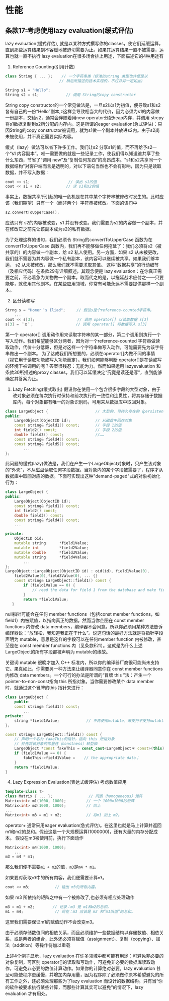 # 性能
## 条款17:考虑使用lazy evaluation(缓式评估)
lazy evaluation(缓式评估), 就是以某种方式撰写你的classes，使它们延缓运算，直到那些运算结果刻不容缓地被迫切需要为止。如果其运算结果一直不被需要，运算也就一直不执行
lazy evaluation在很多场合排上用途，下面描述它的4种用途有

1. Reference Counting(引用计数)
```C++
class String { ... };    // 一个字符串类（标准的string 类型也许便是以
                        // 稍后所描述的技术实现的，不过并非一定如此)

String s1 = "Hello";
String s2 = s1;            // 调用 String的copy constructor
```
String copy constructor的一个常见做法是，一旦s2以s1为初值，便导致s1和s2 各有自己的一份“Hello”副本,z这样会导致相当大的代价，因为必须为s1的内容做一份副本，交给s2，通常会伴随着用new operator分配heap内存，并调用 strcpy将s1数据复制到s2所分配的内存内。这是所谓的eager evaluation(急式评估)：只因String的copy constructor被调用，就为s1做一个副本并放进s2内。由于s2尚未被使用，并不真正需要实际内容。

缓式（lazy）做法可以省下许多工作。我们让s2 分享s1的值，而不再给予s2一个“s1 内容副本”。唯一需要做的就是一些记录工作，使我们得以知道谁共享了些什么东西，节省了“调用 new”及“复制任何东西”的高昂成本。"s1和s2共享同一个数据结构"对客户端而言是透明的，对以下语句当然也不会有影响，因为只是读取数据，并不写入数据：
```C++
cout << s1;                 // 读出 s1的值
cout << s1 + s2;           // 读 s1和s2的值
```
事实上，数据共享所引起的唯一危机是在其中某个字符串被修改时发生的。此时应该（我们期望）只有一个（而非两个）字符串被修改。下面的语句中
```C++
s2.convertToUpperCase();
```
应该只有 s2的内容被改变，s1 并没有改变。我们需要为s2的内容做一个副本，并在修改它之前先让该副本成为s2的私有数据。

为了处理这样的语句，我们必须令 String的convertToUpperCase 函数为在convertToUpperCase 函数内，我们再不能够做任何拖延了：我们必须将s2（被共享的）的内容做一个副本，给 s2 私人使用。另一方面，如果 s2 从未被更改，我们就不需要为其内容做一个私有副本，该内容可以继续被共享。如果我们够幸运， s2 从未被修改，那么我们就不需要求取其值。
这种“数据共享”的行动细节（及相应代码）在条款29有详细叙述，其观念便是 lazy evaluation：在你真正需要之前，不必着急为某物做一个副本。取而代之的是，以拖延战术应付之——只要能够，就使用其他副本。在某些应用领域，你常有可能永远不需要提供那样一个副本。

2. 区分读和写
```C++
Strng s = "Homer＇s Iliad";     // 假设s是个reference-counted字符串。
    ...
cout << s[3];                   // 调用 operator[] 以读取数据 s[3]
s[3] = ＇x＇;                   // 调用 operator[] 将数据写入 s[3]
```
第一个 operator[] 调用动作用来读取字符串的某一部分，第二个调用则执行一个写入动作。我们希望能够区分两者，因为对一个reference-counted 字符串做读取动作，代价十分低廉，但是对这样一个字符串做写入动作，可能需要先为该字符串做出一个副本。
为了达成我们所想要的，必须在operator[]内做不同的事情（视它用于读取功能或写入功能而定）。我们如何能够判断 operator[]是在读或写的环境下被调用的呢？答案很残忍：无能为力。然而如果运用 lazyevaluation 和条款30所描述的proxy classes，我们可以延缓决定“究竟是读还是写”，直到能够确定其答案为止。


1. Lazy Fetching(缓式取出)
假设你在使用一个包含很多字段的大型对象，由于改对象必须在每次执行时保持和前次执行的一致性和连贯性，将其存储于数据库内，每个对象都有唯一的对象识别码，可用来从数据库中取回对象。
```C++
class LargeObject {                     // 大型的、可持久存在的（persistent）对象。
public:
    LargeObject(ObjectID id);           // 从磁盘中回存对象
    const string& field1() const;       // 字段 1的值
    int field2() const;                 // 字段 2的值
    double field3() const;              //……
    const string& field4() const;
    const string& field5() const;
        ...
};
```
此问题的缓式(lazy)做法是，我们在产生一个LargeObject对象时，只产生该对象的“外壳”，不从磁盘读取任何字段数据。当对象内的某个字段被需要了，程序才从数据库中取回对应的数据。下面可实现出这种"demand-paged"式的对象初始化行为：
```C++
class LargeObject {
public:
    LargeObject(ObjectID id);
    const string& field1() const;
    int field2() const;
    double field3() const;
    const string& field4() const;
    ...

private:
    ObjectID oid;
    mutable string      *field1Value;
    mutable int         *field2Value;
    mutable double      *field3Value;
    mutable string      *field4Value;
        ...
};
LargeObject::LargeObject(ObjectID id) : oid(id), field1Value(0),
    field2Value(0),field3Value(0), ... {} 
    const string& LargeObject::field1() const {
        if (field1Value == 0) {
            // read the data for field 1 from the database and make field1Value point to it;
        }
        return *field1Value; 
   }
```
null指针可能会在任何 member functions（包括const member functions，如 field1）内被赋值，以指向真正的数据。然而当你企图在 const member functions 内修改 data members，编译器不会同意。所以你必须用某种方法告诉编译器说：“放轻松，我知道我正在干什么”。说这句话的最好方法就是将指针字段声明为 mutable，意思是这样的字段可以在任何member function 内被修改，甚至是在 const member functions 内（见条款E21）。这就是为什么上述LargeObject的所有字段都被声明为 mutable的缘故。

关键词 mutable 很晚才加入 C++ 标准内，所以你的编译器厂商很可能尚未支持它。果真如此，你需要另一种方法来让编译器同意你在 const member functions 内修改 data members。一个可行的办法是所谓的“冒牌 this ”法：产生一个pointer-to-non-const指向 this 所指对象。当你需要修改某个 data member 时，就通过这个冒牌的this 指针来进行：

```C++
class LargeObject {
    public:
    const string& field1() const;
        ...
private:
    string *field1Value;            // 不再使用mutable，来支持不支持mutable的旧编译器
};

const string& LargeObject::field1() const {
    // 声明一个名为 fakeThis的指针，指向 this 所指对象
    // 并先将该对象的常量性（constness）转型掉
    LargeObject *const fakeThis = const_cast<LargeObject＊ const>(this); 
    if (field1Value == 0) {
        fakeThis->field1Value =    // the appropriate data；
    }
    return *field1Value;
}
```

4. Lazy Expression Evaluation(表达式缓评估)
考虑数值应用
```C++
template<class T>
class Matrix { ... };                // 同质（homogeneous）矩阵
Matrix<int> m1(1000, 1000);         // 一个 1000×1000的矩阵
Matrix<int> m2(1000, 1000);         // 同上
...
Matrix<int> m3 = m1 + m2;           // 将m1 加上 m2。
```
operator+ 通常采用eager evaluation(急式评估)。在这里也就是马上计算并返回m1和m2的总和。假设这是一个大规模运算(1000000)，还有大量的内存分配成本。
假设在m3被使用前，执行下面动作
```C++
Matrix<int> m4(1000, 1000);
    ...
m3 = m4 * m1;
```
那么我们便不需要`m1 + m2`的值，`m3`是`m4 * m1`。

如果要对获取`m3`中的所有内容，我们便需要计算`m3`。
```c++
cout << m3;           // 输出 m3的所有内容。
```
如果 m3 所依持的矩阵之中有一个被修改了,也必须有相应处理动作
```C++
m3 = m1 + m2;        // 记录：m3 是 m1和m2的总和。
m1 = m4;              // 现在：m3 应该是 m2 和“m1旧值”的总和。
```
这里我们需要保证m1的赋值动作不会改变m3。

由于必须存储数值间的相依关系，而且必须维护一些数据结构以存储数值、相依关系，或是两者的组合，此外还必须将赋值（assignment）、复制（copying）、加法（addition）等操作符加以重载

上述4个例子显示，lazy evaluation 在许多领域中都可能有用途：可避免非必要的对象复制，可区别 operator[]的读取和写动作，可避免非必要的数据库读取动作，可避免非必要的数值计算动作。如果你的计算绝对必要，lazy evaluation 甚至可能使程序更缓慢，并增加内存用量，因为程序除了必须做你原本希望避免的所有工作之外，还必须处理那些为了lazy evaluation 而设计的数据结构。只有当“你的软件被要求执行某些计算，而那些计算其实可以避免”的情况下，lazy evaluation 才有用处。
